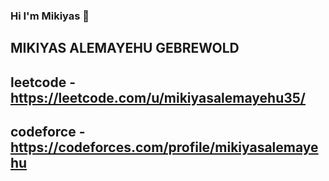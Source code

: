 ### Hi I'm Mikiyas 👋
## MIKIYAS ALEMAYEHU GEBREWOLD
## leetcode - https://leetcode.com/u/mikiyasalemayehu35/
## codeforce - https://codeforces.com/profile/mikiyasalemayehu

